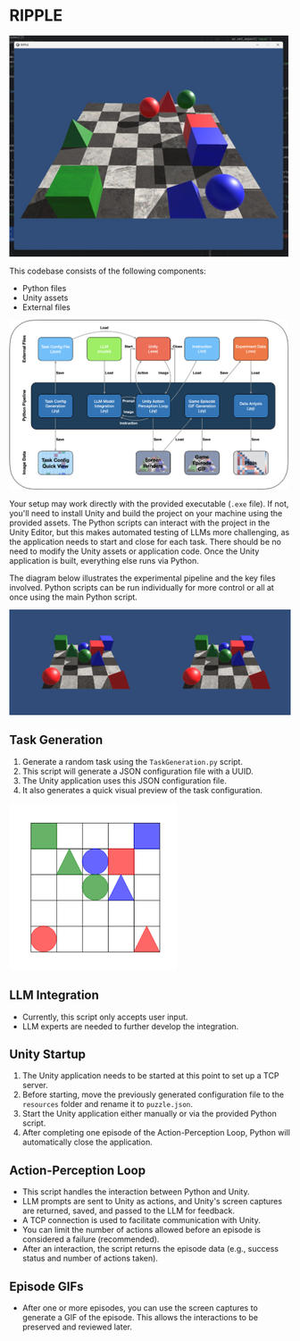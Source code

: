 # RIPPLE

<img src="resources/task.jpeg" alt="Task Configuration Preview" width="500"/>

This codebase consists of the following components:

- Python files
- Unity assets
- External files

<img src="resources/image.png" alt="Task Configuration Preview" width="500"/>

Your setup may work directly with the provided executable (`.exe` file). If not, you'll need to install Unity and build the project on your machine using the provided assets. The Python scripts can interact with the project in the Unity Editor, but this makes automated testing of LLMs more challenging, as the application needs to start and close for each task. There should be no need to modify the Unity assets or application code. Once the Unity application is built, everything else runs via Python.

The diagram below illustrates the experimental pipeline and the key files involved. Python scripts can be run individually for more control or all at once using the main Python script.

![Experiment Pipeline](resources/experiment_results_compare.gif)

## Task Generation

1. Generate a random task using the `TaskGeneration.py` script.
2. This script will generate a JSON configuration file with a UUID.
3. The Unity application uses this JSON configuration file.
4. It also generates a quick visual preview of the task configuration.

<img src="resources/ShapePuzzle_config_ID_20241023_153744_1.png" alt="Task Configuration Preview" width="300"/>

## LLM Integration

- Currently, this script only accepts user input.
- LLM experts are needed to further develop the integration.

## Unity Startup

1. The Unity application needs to be started at this point to set up a TCP server.
2. Before starting, move the previously generated configuration file to the `resources` folder and rename it to `puzzle.json`.
3. Start the Unity application either manually or via the provided Python script.
4. After completing one episode of the Action-Perception Loop, Python will automatically close the application.

## Action-Perception Loop

- This script handles the interaction between Python and Unity.
- LLM prompts are sent to Unity as actions, and Unity's screen captures are returned, saved, and passed to the LLM for feedback.
- A TCP connection is used to facilitate communication with Unity.
- You can limit the number of actions allowed before an episode is considered a failure (recommended).
- After an interaction, the script returns the episode data (e.g., success status and number of actions taken).

## Episode GIFs

- After one or more episodes, you can use the screen captures to generate a GIF of the episode. This allows the interactions to be preserved and reviewed later.


